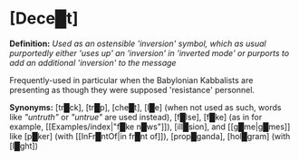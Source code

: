 # **[Dece█t]**

**Definition:** *Used as an ostensible 'inversion' symbol, which as usual purportedly either 'uses up' an 'inversion' in 'inverted mode' or purports to add an additional 'inversion' to the message*

Frequently-used in particular when the Babylonian Kabbalists are presenting as though they were supposed 'resistance' personnel.

**Synonyms:** [tr█ck], [tr█p], [che█t], [l█e] (when not used as such, words like *"untruth"* or *"untrue"* are used instead), [f█lse], [f█ke] (as in for example, [[Examples/index|"f█ke n█ws"]]), [ill█sion], and [[g█me|g█mes]] like [p█ker] (with [[InFr█ntOf|in fr█nt of]]), [prop█ganda], [hol█gram] (with [l█ght])
